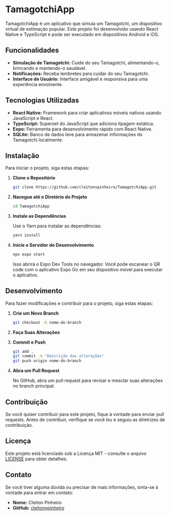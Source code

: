 # TamagotchiApp

TamagotchiApp é um aplicativo que simula um Tamagotchi, um dispositivo virtual de estimação popular. Este projeto foi desenvolvido usando React Native e TypeScript e pode ser executado em dispositivos Android e iOS.

## Funcionalidades

- **Simulação de Tamagotchi:** Cuide do seu Tamagotchi, alimentando-o, brincando e mantendo-o saudável.
- **Notificações:** Receba lembretes para cuidar do seu Tamagotchi.
- **Interface de Usuário:** Interface amigável e responsiva para uma experiência envolvente.

## Tecnologias Utilizadas

- **React Native:** Framework para criar aplicativos móveis nativos usando JavaScript e React.
- **TypeScript:** Superset do JavaScript que adiciona tipagem estática.
- **Expo:** Ferramenta para desenvolvimento rápido com React Native.
- **SQLite:** Banco de dados leve para armazenar informações do Tamagotchi localmente.

## Instalação

Para iniciar o projeto, siga estas etapas:

1. **Clone o Repositório**

    ```sh
    git clone https://github.com/cleitonvpinheiro/TamagotchiApp.git
    ```

2. **Navegue até o Diretório do Projeto**

    ```sh
    cd TamagotchiApp
    ```

3. **Instale as Dependências**

    Use o Yarn para instalar as dependências:

    ```sh
    yarn install
    ```

4. **Inicie o Servidor de Desenvolvimento**

    ```sh
    npx expo start
    ```

    Isso abrirá o Expo Dev Tools no navegador. Você pode escanear o QR code com o aplicativo Expo Go em seu dispositivo móvel para executar o aplicativo.

## Desenvolvimento

Para fazer modificações e contribuir para o projeto, siga estas etapas:

1. **Crie um Novo Branch**

    ```sh
    git checkout -b nome-do-branch
    ```

2. **Faça Suas Alterações**

3. **Commit e Push**

    ```sh
    git add .
    git commit -m "Descrição das alterações"
    git push origin nome-do-branch
    ```

4. **Abra um Pull Request**

    No GitHub, abra um pull request para revisar e mesclar suas alterações no branch principal.

## Contribuição

Se você quiser contribuir para este projeto, fique à vontade para enviar pull requests. Antes de contribuir, verifique se você leu e seguiu as diretrizes de contribuição.

## Licença

Este projeto está licenciado sob a Licença MIT - consulte o arquivo [LICENSE](LICENSE) para obter detalhes.

## Contato

Se você tiver alguma dúvida ou precisar de mais informações, sinta-se à vontade para entrar em contato:

- **Nome:** Cleiton Pinheiro
- **GitHub:** [cleitonvpinheiro](https://github.com/cleitonvpinheiro)

